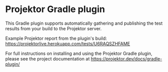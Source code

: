 # Projektor Gradle plugin

This Gradle plugin supports automatically gathering and publishing
the test results from your build to the Projektor server.

Example Projektor report from the plugin's build: https://projektorlive.herokuapp.com/tests/U6RAQSZHFAME

For full instructions on installing and using the Projektor Gradle plugin, please see the project documentation
at https://projektor.dev/docs/gradle-plugin/
